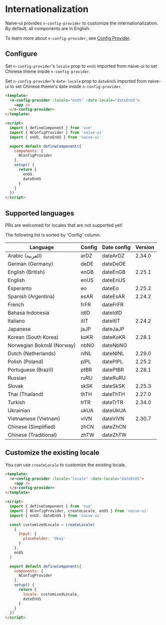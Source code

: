 <!--anchor:on-->

# Internationalization

Naive-ui provides `n-config-provider` to customize the internationalization. By default, all components are in English.

To learn more about `n-config-provider`, see [Config Provider](../components/config-provider).

## Configure

Set `n-config-provider`'s `locale` prop to `enUS` imported from naive-ui to set Chinese theme inside `n-config-provider`.

Set `n-config-provider`'s `date-locale` prop to `dateEnUS` imported from naive-ui to set Chinese theme's date inside `n-config-provider`.

```html
<template>
  <n-config-provider :locale="enUS" :date-locale="dateEnUS">
    <app />
  </n-config-provider>
</template>

<script>
  import { defineComponent } from 'vue'
  import { NConfigProvider } from 'naive-ui'
  import { enUS, dateEnUS } from 'naive-ui'

  export default defineComponent({
    components: {
      NConfigProvider
    },
    setup() {
      return {
        enUS,
        dateEnUS
      }
    }
  })
</script>
```

## Supported languages

PRs are welcomed for locales that are not supported yet!

The following list is sorted by 'Config' column.

| Language                  | Config | Date config | Version |
| ------------------------- | ------ | ----------- | ------- |
| Arabic (العربية)          | arDZ   | dateArDZ    | 2.34.0  |
| German (Germany)          | deDE   | dateDeDE    |         |
| English (British)         | enGB   | dateEnGB    | 2.25.1  |
| English                   | enUS   | dateEnUS    |         |
| Esperanto                 | eo     | dateEo      | 2.25.2  |
| Spanish (Argentina)       | esAR   | dateEsAR    | 2.24.2  |
| French                    | frFR   | dateFrFR    |         |
| Bahasa Indonesia          | idID   | dateIdID    |         |
| Italiano                  | itIT   | dateItIT    | 2.24.2  |
| Japanese                  | jaJP   | dateJaJP    |         |
| Korean (South Korea)      | koKR   | dateKoKR    | 2.28.1  |
| Norwegian Bokmål (Norway) | nbNO   | dateNbNO    |         |
| Dutch (Netherlands)       | nlNL   | dateNlNL    | 2.29.0  |
| Polish (Poland)           | plPL   | datePlPL    | 2.25.2  |
| Portuguese (Brazil)       | ptBR   | datePtBR    | 2.28.1  |
| Russian                   | ruRU   | dateRuRU    |         |
| Slovak                    | skSK   | dateSkSK    | 2.25.3  |
| Thai (Thailand)           | thTH   | dateThTH    | 2.27.0  |
| Turkish                   | trTR   | dateTrTR    | 2.34.0  |
| Ukrainian                 | ukUA   | dateUkUA    |         |
| Vietnamese (Vietnam)      | viVN   | dateViVN    | 2.30.7  |
| Chinese (Simplified)      | zhCN   | dateZhCN    |         |
| Chinese (Traditional)     | zhTW   | dateZhTW    |         |

## Customize the existing locale

You can use `createLocale` to customize the existing locale.

```html
<template>
  <n-config-provider :locale="locale" :date-locale="dateEnUS">
    <app />
  </n-config-provider>
</template>

<script>
  import { defineComponent } from 'vue'
  import { NConfigProvider, createLocale, enUS } from 'naive-ui'
  import { enUS, dateEnUS } from 'naive-ui'

  const customizedLocale = createLocale(
    {
      Input: {
        placeholder: 'Okay'
      }
    },
    enUS
  )

  export default defineComponent({
    components: {
      NConfigProvider
    },
    setup() {
      return {
        locale: customizedLocale,
        dateEnUS
      }
    }
  })
</script>
```
